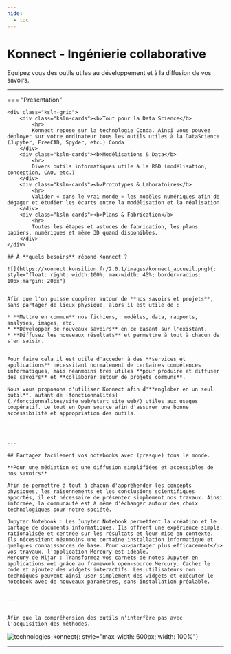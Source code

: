 ```yaml
---
hide:
  - toc
---
```



# Konnect - Ingénierie collaborative

Equipez vous des outils utiles au développement et à la diffusion de vos savoirs.

---

=== "Presentation"

    <div class="ksln-grid">
        <div class="ksln-cards"><b>Tout pour la Data Science</b>
            <hr>
            Konnect repose sur la technologie Conda. Ainsi vous pouvez déployer sur votre ordinateur tous les outils utiles à la DataScience (Jupyter, FreeCAD, Spyder, etc.) Conda
        </div>
        <div class="ksln-cards"><b>Modélisations & Data</b>
            <hr>
            Divers outils informatiques utile à la R&D (modélisation, conception, CAO, etc.)
        </div>
        <div class="ksln-cards"><b>Prototypes & Laboratoires</b>
            <hr>
            Valider « dans le vrai monde » les modèles numériques afin de dégager et étudier les écarts entre la modélisation et la réalisation.
        </div>
        <div class="ksln-cards"><b>Plans & Fabrication</b>
            <hr>
            Toutes les étapes et astuces de fabrication, les plans papiers, numériques et même 3D quand disponibles.
        </div> 
    </div>

    ## À **quels besoins** répond Konnect ?

    ![](https://konnect.konsilion.fr/2.0.1/images/konnect_accueil.png){: style="float: right; width:100%; max-width: 45%; border-radius: 10px;margin: 20px"}


    Afin que l'on puisse coopérer autour de **nos savoirs et projets**, sans partager de lieux physique, alors il est utile de :

    * **Mettre en commun** nos fichiers,  modèles, data, rapports, analyses, images, etc.
    * **Développer de nouveaux savoirs** en ce basant sur l'existant.
    * **Diffusez les nouveaux résultats** et permettre à tout à chacun de s'en saisir.


    Pour faire cela il est utile d'acceder à des **services et applications** nécessitant normalement de certaines compétences informatiques, mais néanmoins très utiles **pour produire et diffuser des savoirs** et **collaborer autour de projets communs**. 

    Nous vous proposons d'utiliser Konnect afin d'**englober en un seul outil**, autant de [fonctionnalités](./fonctionnalites/site_web/start_site_web/) utiles aux usages coopératif. Le tout en Open source afin d'assurer une bonne accessibilité et appropriation des outils.   




    ---

    ## Partagez facilement vos notebooks avec (presque) tous le monde.

    **Pour une médiation et une diffusion simplifiées et accessibles de nos savoirs**

    Afin de permettre à tout à chacun d'appréhender les concepts physiques, les raisonnements et les conclusions scientifiques apportés, il est nécessaire de présenter simplement nos travaux. Ainsi informée, la communauté est à même d'échanger autour des choix technologiques pour notre société.

    Jupyter Notebook : Les Jupyter Notebook permettent la création et le partage de documents informatiques. Ils offrent une expérience simple, rationalisée et centrée sur les résultats et leur mise en contexte. Ils nécessitent néanmoins une certaine installation informatique et quelques connaissances de base. Pour <u>partager plus efficacement</u> vos travaux, l'application Mercury est idéale.
    Mercury de Mljar : Transformez vos carnets de notes Jupyter en applications web grâce au framework open-source Mercury. Cachez le code et ajoutez des widgets interactifs. Les utilisateurs non techniques peuvent ainsi user simplement des widgets et exécuter le notebook avec de nouveaux paramètres, sans installation préalable.


    ---


    Afin que la compréhension des outils n'interfère pas avec l'acquisition des méthodes.




![technologies-konnect](https://user-images.githubusercontent.com/99027754/206035683-e9b5f5bf-7495-45b6-930f-e198c37cd40b.png){: style="max-width: 600px; width: 100%"}



---

<script type="text/javascript" src="https://konsilion.github.io/katalog-setup/js/functionality/slider-nav.js" defer></script>
<script type="text/javascript" src="https://konsilion.github.io/katalog-setup/js/functionality/modif-page.js" defer></script>
<script type="text/javascript" src="https://konsilion.github.io/katalog-setup/js/functionality/add-page.js" defer></script>